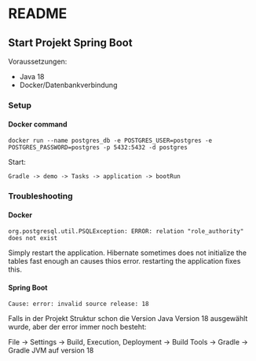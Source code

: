 # README #

## Start Projekt Spring Boot
Voraussetzungen:
<ul>
    <li>Java 18
    <li>Docker/Datenbankverbindung
</ul>

### Setup

#### Docker command
```
docker run --name postgres_db -e POSTGRES_USER=postgres -e POSTGRES_PASSWORD=postgres -p 5432:5432 -d postgres
```
Start:
```
Gradle -> demo -> Tasks -> application -> bootRun
```


### Troubleshooting

#### Docker


```
org.postgresql.util.PSQLException: ERROR: relation "role_authority" does not exist
```
Simply restart the application. Hibernate sometimes does not initialize the tables fast enough an causes thios error. restarting the application fixes this.

#### Spring Boot

```
Cause: error: invalid source release: 18
```
Falls in der Projekt Struktur schon die Version Java Version 18 ausgewählt wurde, aber der error immer noch besteht:

File -> Settings -> Build, Execution, Deployment -> Build Tools -> Gradle -> Gradle JVM auf version 18
